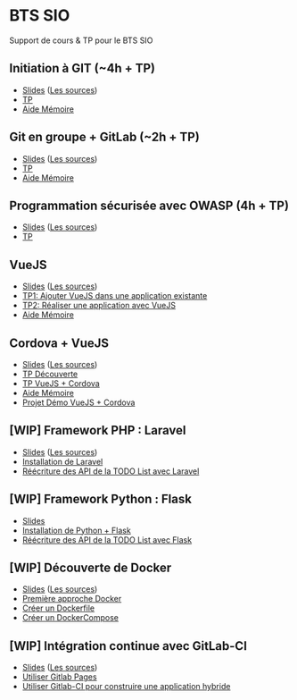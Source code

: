 # BTS SIO

Support de cours &amp; TP pour le BTS SIO

## Initiation à GIT (~4h + TP)
- [Slides](https://rawgit.com/c4software/bts/master/cours/git/) ([Les sources](cours/git))
- [TP](https://github.com/c4software/bts/blob/master/tp/git_initiation/README.md)
- [Aide Mémoire](https://github.com/c4software/cheatsheet/blob/master/git/README.md)

## Git en groupe + GitLab (~2h + TP)
- [Slides](https://rawgit.com/c4software/bts/master/cours/gitlab/) ([Les sources](cours/gitlab))
- [TP](https://github.com/c4software/bts/blob/master/tp/gitlab/README.md)
- [Aide Mémoire](https://github.com/c4software/cheatsheet/blob/master/git/README.md)


## Programmation sécurisée avec OWASP (4h + TP)
- [Slides](https://rawgit.com/c4software/bts/master/cours/securite_applications_web/) ([Les sources](cours/securite_applications_web))
- [TP](https://github.com/c4software/bts/blob/master/tp/securite/README.md)

## VueJS
- [Slides](https://rawgit.com/c4software/bts/master/cours/vuejs/) ([Les sources](cours/vuejs))
- [TP1: Ajouter VueJS dans une application existante](tp/vuejs/tp1.md)
- [TP2: Réaliser une application avec VueJS](tp/vuejs/tp2.md)
- [Aide Mémoire](https://github.com/c4software/cheatsheet/blob/master/vuejs/README.md)

## Cordova + VueJS

- [Slides](https://rawgit.com/c4software/bts/master/cours/cordova/) ([Les sources](cours/cordova))
- [TP Découverte](./tp/cordova/decouverte.md)
- [TP VueJS + Cordova](./tp/cordova/vuejs_cordova.md)
- [Aide Mémoire](https://github.com/c4software/cheatsheet/blob/master/cordova/README.md)
- [Projet Démo VueJS + Cordova](https://github.com/c4software/vuejs-cordova-sample)

## [WIP] Framework PHP : Laravel

- [Slides](https://rawgit.com/c4software/bts/master/cours/laravel/) ([Les sources](cours/laravel))
- [Installation de Laravel](./tp/laravel/introduction.md)
- [Réécriture des API de la TODO List avec Laravel](./tp/laravel/creation_api.md)

## [WIP] Framework Python : Flask

- [Slides]()
- [Installation de Python + Flask](./tp/python/flask.md)
- [Réécriture des API de la TODO List avec Flask]()

## [WIP] Découverte de Docker

- [Slides](https://rawgit.com/c4software/bts/master/cours/docker/) ([Les sources](cours/docker))
- [Première approche Docker]()
- [Créer un Dockerfile]()
- [Créer un DockerCompose]()

## [WIP] Intégration continue avec GitLab-CI

- [Slides](https://rawgit.com/c4software/bts/master/cours/gitlabci/) ([Les sources](cours/gitlabci))
- [Utiliser Gitlab Pages]()
- [Utiliser Gitlab-CI pour construire une application hybride]()